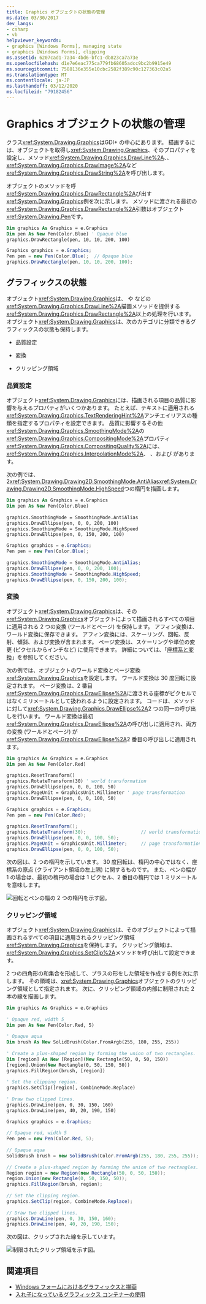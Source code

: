 ```yaml
---
title: Graphics オブジェクトの状態の管理
ms.date: 03/30/2017
dev_langs:
- csharp
- vb
helpviewer_keywords:
- graphics [Windows Forms], managing state
- graphics [Windows Forms], clipping
ms.assetid: 6207cad1-7a34-4bd6-bfc1-db823ca7a73e
ms.openlocfilehash: d1e7e6eac775ca779fb68605adcc9bc2b9915e49
ms.sourcegitcommit: 7588136e355e10cbc2582f389c90c127363c02a5
ms.translationtype: MT
ms.contentlocale: ja-JP
ms.lasthandoff: 03/12/2020
ms.locfileid: "79182456"
---
```

# <a name="managing-the-state-of-a-graphics-object"></a>Graphics オブジェクトの状態の管理
クラス<xref:System.Drawing.Graphics>はGDI+ の中心にあります。 描画するには、オブジェクトを取得し<xref:System.Drawing.Graphics>、そのプロパティを設定し、メソッド<xref:System.Drawing.Graphics.DrawLine%2A>、、<xref:System.Drawing.Graphics.DrawImage%2A>など<xref:System.Drawing.Graphics.DrawString%2A>を呼び出します。  
  
 オブジェクトのメソッドを呼<xref:System.Drawing.Graphics.DrawRectangle%2A>び出す<xref:System.Drawing.Graphics>例を次に示します。 メソッドに渡される最初の<xref:System.Drawing.Graphics.DrawRectangle%2A>引数はオブジェクト<xref:System.Drawing.Pen>です。  
  
```vb  
Dim graphics As Graphics = e.Graphics  
Dim pen As New Pen(Color.Blue) ' Opaque blue  
graphics.DrawRectangle(pen, 10, 10, 200, 100)  
```  
  
```csharp  
Graphics graphics = e.Graphics;  
Pen pen = new Pen(Color.Blue);  // Opaque blue  
graphics.DrawRectangle(pen, 10, 10, 200, 100);  
```  
  
## <a name="graphics-state"></a>グラフィックスの状態  
 オブジェクト<xref:System.Drawing.Graphics>は、 や などの<xref:System.Drawing.Graphics.DrawLine%2A>描画メソッドを提供する<xref:System.Drawing.Graphics.DrawRectangle%2A>以上の処理を行います。 オブジェクト<xref:System.Drawing.Graphics>は、次のカテゴリに分類できるグラフィックスの状態も保持します。  
  
- 品質設定  
  
- 変換  
  
- クリッピング領域  
  
### <a name="quality-settings"></a>品質設定  
 オブジェクト<xref:System.Drawing.Graphics>には、描画される項目の品質に影響を与えるプロパティがいくつかあります。 たとえば、テキストに適用される<xref:System.Drawing.Graphics.TextRenderingHint%2A>アンチエイリアスの種類を指定するプロパティを設定できます。 品質に影響するその他<xref:System.Drawing.Graphics.SmoothingMode%2A>の<xref:System.Drawing.Graphics.CompositingMode%2A>プロパティ<xref:System.Drawing.Graphics.CompositingQuality%2A>には、 <xref:System.Drawing.Graphics.InterpolationMode%2A>、 、および があります。  
  
 次の例では、2<xref:System.Drawing.Drawing2D.SmoothingMode.AntiAlias><xref:System.Drawing.Drawing2D.SmoothingMode.HighSpeed>つの楕円を描画します。  
  
```vb  
Dim graphics As Graphics = e.Graphics  
Dim pen As New Pen(Color.Blue)  
  
graphics.SmoothingMode = SmoothingMode.AntiAlias  
graphics.DrawEllipse(pen, 0, 0, 200, 100)  
graphics.SmoothingMode = SmoothingMode.HighSpeed  
graphics.DrawEllipse(pen, 0, 150, 200, 100)  
```  
  
```csharp  
Graphics graphics = e.Graphics;  
Pen pen = new Pen(Color.Blue);  
  
graphics.SmoothingMode = SmoothingMode.AntiAlias;  
graphics.DrawEllipse(pen, 0, 0, 200, 100);  
graphics.SmoothingMode = SmoothingMode.HighSpeed;  
graphics.DrawEllipse(pen, 0, 150, 200, 100);  
```  
  
### <a name="transformations"></a>変換  
 オブジェクト<xref:System.Drawing.Graphics>は、その<xref:System.Drawing.Graphics>オブジェクトによって描画されるすべての項目に適用される 2 つの変換 (ワールドとページ) を保持します。 アフィン変換は、ワールド変換に保存できます。 アフィン変換には、スケーリング、回転、反射、傾斜、および変換が含まれます。 ページ変換は、スケーリングや単位の変更 (ピクセルからインチなど) に使用できます。 詳細については、「[座標系と変換](coordinate-systems-and-transformations.md)」を参照してください。  
  
 次の例では、オブジェクトのワールド変換とページ変換<xref:System.Drawing.Graphics>を設定します。 ワールド変換は 30 度回転に設定されます。 ページ変換は、2 番目<xref:System.Drawing.Graphics.DrawEllipse%2A>に渡される座標がピクセルではなくミリメートルとして扱われるように設定されます。 コードは、メソッドに対して<xref:System.Drawing.Graphics.DrawEllipse%2A>2 つの同一の呼び出しを行います。 ワールド変換は最初<xref:System.Drawing.Graphics.DrawEllipse%2A>の呼び出しに適用され、両方の変換 (ワールドとページ) が<xref:System.Drawing.Graphics.DrawEllipse%2A>2 番目の呼び出しに適用されます。  
  
```vb  
Dim graphics As Graphics = e.Graphics  
Dim pen As New Pen(Color.Red)  
  
graphics.ResetTransform()  
graphics.RotateTransform(30) ' world transformation  
graphics.DrawEllipse(pen, 0, 0, 100, 50)  
graphics.PageUnit = GraphicsUnit.Millimeter ' page transformation  
graphics.DrawEllipse(pen, 0, 0, 100, 50)  
```  
  
```csharp  
Graphics graphics = e.Graphics;  
Pen pen = new Pen(Color.Red);
  
graphics.ResetTransform();  
graphics.RotateTransform(30);                    // world transformation  
graphics.DrawEllipse(pen, 0, 0, 100, 50);  
graphics.PageUnit = GraphicsUnit.Millimeter;     // page transformation  
graphics.DrawEllipse(pen, 0, 0, 100, 50);  
```  
  
 次の図は、2 つの楕円を示しています。 30 度回転は、楕円の中心ではなく、座標系の原点 (クライアント領域の左上隅) に関するものです。 また、ペンの幅が 1 の場合は、最初の楕円の場合は 1 ピクセル、2 番目の楕円では 1 ミリメートルを意味します。  
  
 ![回転とペンの幅の 2 つの楕円を示す図。](./media/managing-the-state-of-a-graphics-object/set-rotation-pen-width-drawellipse-method.png)  
  
### <a name="clipping-region"></a>クリッピング領域  
 オブジェクト<xref:System.Drawing.Graphics>は、そのオブジェクトによって描画されるすべての項目に適用されるクリッピング領域<xref:System.Drawing.Graphics>を保持します。 クリッピング領域は、<xref:System.Drawing.Graphics.SetClip%2A>メソッドを呼び出して設定できます。  
  
 2 つの四角形の和集合を形成して、プラスの形をした領域を作成する例を次に示します。 その領域は、<xref:System.Drawing.Graphics>オブジェクトのクリッピング領域として指定されます。 次に、クリッピング領域の内部に制限された 2 本の線を描画します。  
  
```vb  
Dim graphics As Graphics = e.Graphics  
  
' Opaque red, width 5  
Dim pen As New Pen(Color.Red, 5)  
  
' Opaque aqua  
Dim brush As New SolidBrush(Color.FromArgb(255, 180, 255, 255))  
  
' Create a plus-shaped region by forming the union of two rectangles.  
Dim [region] As New [Region](New Rectangle(50, 0, 50, 150))  
[region].Union(New Rectangle(0, 50, 150, 50))  
graphics.FillRegion(brush, [region])  
  
' Set the clipping region.  
graphics.SetClip([region], CombineMode.Replace)  
  
' Draw two clipped lines.  
graphics.DrawLine(pen, 0, 30, 150, 160)  
graphics.DrawLine(pen, 40, 20, 190, 150)  
```  
  
```csharp  
Graphics graphics = e.Graphics;  
  
// Opaque red, width 5  
Pen pen = new Pen(Color.Red, 5);
  
// Opaque aqua  
SolidBrush brush = new SolidBrush(Color.FromArgb(255, 180, 255, 255));
  
// Create a plus-shaped region by forming the union of two rectangles.  
Region region = new Region(new Rectangle(50, 0, 50, 150));  
region.Union(new Rectangle(0, 50, 150, 50));  
graphics.FillRegion(brush, region);  
  
// Set the clipping region.  
graphics.SetClip(region, CombineMode.Replace);  
  
// Draw two clipped lines.  
graphics.DrawLine(pen, 0, 30, 150, 160);  
graphics.DrawLine(pen, 40, 20, 190, 150);  
```  
  
 次の図は、クリップされた線を示しています。  
  
 ![制限されたクリップ領域を示す図。](./media/managing-the-state-of-a-graphics-object/set-clipping-region-setclip-method.png)  
  
## <a name="see-also"></a>関連項目

- [Windows フォームにおけるグラフィックスと描画](graphics-and-drawing-in-windows-forms.md)
- [入れ子になっているグラフィックス コンテナーの使用](using-nested-graphics-containers.md)
